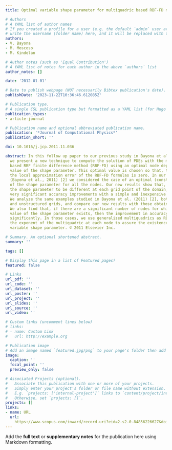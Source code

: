 ```yaml
---
title: Optimal variable shape parameter for multiquadric based RBF-FD method

# Authors
# A YAML list of author names
# If you created a profile for a user (e.g. the default `admin` user at `content/authors/admin/`), 
# write the username (folder name) here, and it will be replaced with their full name and linked to their profile.
authors:
- V. Bayona
- M. Moscoso
- M. Kindelan

# Author notes (such as 'Equal Contribution')
# A YAML list of notes for each author in the above `authors` list
author_notes: []

date: '2012-01-01'

# Date to publish webpage (NOT necessarily Bibtex publication's date).
publishDate: '2023-11-22T10:36:46.612085Z'

# Publication type.
# A single CSL publication type but formatted as a YAML list (for Hugo requirements).
publication_types:
- article-journal

# Publication name and optional abbreviated publication name.
publication: '*Journal of Computational Physics*'
publication_short: ''

doi: 10.1016/j.jcp.2011.11.036

abstract: In this follow up paper to our previous study in Bayona et al. (2011) [2],
  we present a new technique to compute the solution of PDEs with the multiquadric
  based RBF finite difference method (RBF-FD) using an optimal node dependent variable
  value of the shape parameter. This optimal value is chosen so that, to leading order,
  the local approximation error of the RBF-FD formulas is zero. In our previous paper
  (Bayona et al., 2011) [2] we considered the case of an optimal (constant) value
  of the shape parameter for all the nodes. Our new results show that, if one allows
  the shape parameter to be different at each grid point of the domain, one may obtain
  very significant accuracy improvements with a simple and inexpensive numerical technique.
  We analyze the same examples studied in Bayona et al. (2011) [2], both with structured
  and unstructured grids, and compare our new results with those obtained previously.
  We also find that, if there are a significant number of nodes for which no optimal
  value of the shape parameter exists, then the improvement in accuracy deteriorates
  significantly. In those cases, we use generalized multiquadrics as RBFs and choose
  the exponent of the multiquadric at each node to assure the existence of an optimal
  variable shape parameter. © 2011 Elsevier Inc.

# Summary. An optional shortened abstract.
summary: ''

tags: []

# Display this page in a list of Featured pages?
featured: false

# Links
url_pdf: ''
url_code: ''
url_dataset: ''
url_poster: ''
url_project: ''
url_slides: ''
url_source: ''
url_video: ''

# Custom links (uncomment lines below)
# links:
# - name: Custom Link
#   url: http://example.org

# Publication image
# Add an image named `featured.jpg/png` to your page's folder then add a caption below.
image:
  caption: ''
  focal_point: ''
  preview_only: false

# Associated Projects (optional).
#   Associate this publication with one or more of your projects.
#   Simply enter your project's folder or file name without extension.
#   E.g. `projects: ['internal-project']` links to `content/project/internal-project/index.md`.
#   Otherwise, set `projects: []`.
projects: []
links:
- name: URL
  url: 
    https://www.scopus.com/inward/record.uri?eid=2-s2.0-84856226627&doi=10.1016%2fj.jcp.2011.11.036&partnerID=40&md5=3802c5a676576c409cfb901a51042fa9
---
```


Add the **full text** or **supplementary notes** for the publication here using Markdown formatting.
